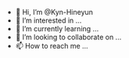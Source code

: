 - 👋 Hi, I’m @Kyn-Hineyun
- 👀 I’m interested in ...
- 🌱 I’m currently learning ...
- 💞️ I’m looking to collaborate on ...
- 📫 How to reach me ...

<!---
Kyn-Hineyun/Kyn-Hineyun is a ✨ special ✨ repository because its `README.md` (this file) appears on your GitHub profile.
You can click the Preview link to take a look at your changes.
--->
